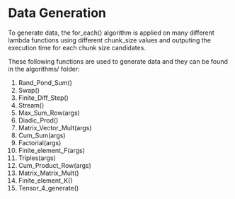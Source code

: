 # Data Generation

To generate data, the for_each() algorithm is applied on many different lambda functions using different chunk_size values and 
outputing the execution time for each chunk size candidates.

These following functions are used to generate data and they can be found in the algorithms/ folder:
1. Rand_Pond_Sum()
1. Swap()
1. Finite_Diff_Step()
1. Stream()
1. Max_Sum_Row(args)
1. Diadic_Prod()
1. Matrix_Vector_Mult(args)
1. Cum_Sum(args)
1. Factorial(args)
1. Finite_element_F(args)
1. Triples(args)
1. Cum_Product_Row(args)
1. Matrix_Matrix_Mult()
1. Finite_element_K()
1. Tensor_4_generate()
